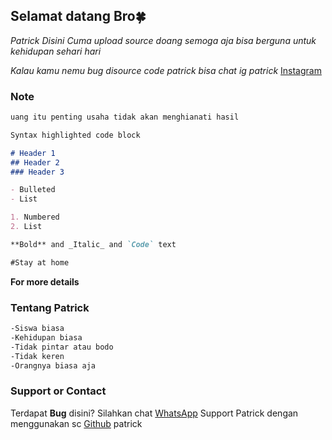 ## Selamat datang Bro🍀

*Patrick Disini Cuma upload source doang semoga aja bisa berguna untuk kehidupan sehari hari*

*Kalau kamu nemu bug disource code patrick bisa chat ig patrick* [Instagram](https://instagram.com/galonnya.bang)

### Note
```markdown
uang itu penting usaha tidak akan menghianati hasil
```
```markdown
Syntax highlighted code block

# Header 1
## Header 2
### Header 3

- Bulleted
- List

1. Numbered
2. List

**Bold** and _Italic_ and `Code` text
```
```markdown
#Stay at home
```

**For more details**

### Tentang Patrick
```markdown
-Siswa biasa
-Kehidupan biasa
-Tidak pintar atau bodo
-Tidak keren
-Orangnya biasa aja
```
### Support or Contact

Terdapat **Bug** disini? Silahkan chat [WhatsApp](https://wa.me/62881023315543)
Support Patrick dengan menggunakan sc [Github](https://github.com/lni-patrick) patrick

